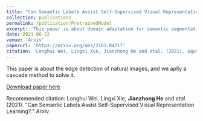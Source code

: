 ```yaml
---
title: "Can Semantic Labels Assist Self-Supervised Visual Representation Learning?"
collection: publications
permalink: /publication/PretrainedModel
excerpt: 'This paper is about domain adaptation for semantic segmentation'
date: 2021-06-22
venue: 'Arxiv'
paperurl: 'https://arxiv.org/abs/2103.04717'
citation: 'Longhui Wei, Lingxi Xie, Jianzhong He and etal. (2021). &quot;Can Semantic Labels Assist Self-Supervised Visual Representation Learning?.&quot; <i>Arxiv</i>.'
---
```

This paper is about the edge detection of natural images, and we aplly a cascade method to solve it.

[Download paper here](https://arxiv.org/abs/2103.04717)

Recommended citation: Longhui Wei, Lingxi Xie, **Jianzhong He** and *etal*. (2021). &quot;Can Semantic Labels Assist Self-Supervised Visual Representation Learning?.&quot; <i>Arxiv</i>.